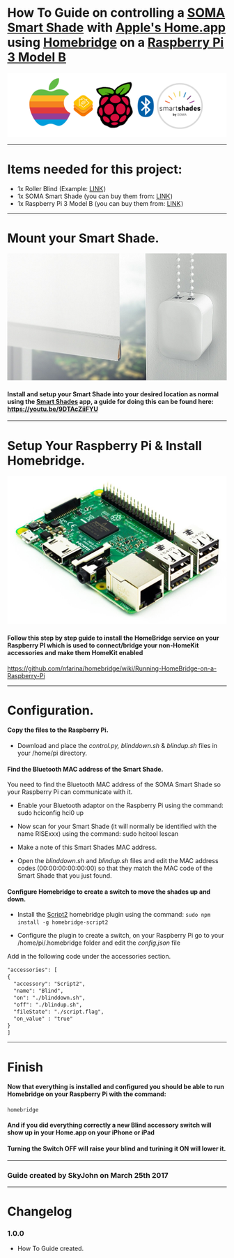 # How To Guide on controlling a <a rel="nofollow" href="https://www.amazon.co.uk/gp/product/B01E5O8P9O/ref=as_li_tl?ie=UTF8&camp=1634&creative=6738&creativeASIN=B01E5O8P9O&linkCode=as2&tag=httpgithcomsk-21">SOMA Smart Shade</a><img src="http://ir-uk.amazon-adsystem.com/e/ir?t=httpgithcomsk-21&l=as2&o=2&a=B01E5O8P9O" width="1" height="1" border="0" alt="" style="border:none !important; margin:0px !important;" /> with [Apple's Home.app](http://www.apple.com/uk/ios/home/) using [Homebridge](https://github.com/nfarina/homebridge) on a <a rel="nofollow" href="https://www.amazon.co.uk/gp/product/B01CI5879A/ref=as_li_tl?ie=UTF8&camp=1634&creative=6738&creativeASIN=B01CI5879A&linkCode=as2&tag=httpgithcomsk-21">Raspberry Pi 3 Model B</a><img src="http://ir-uk.amazon-adsystem.com/e/ir?t=httpgithcomsk-21&l=as2&o=2&a=B01CI5879A" width="1" height="1" border="0" alt="" style="border:none !important; margin:0px !important;" />


<img src="images/overview.png">

---

# Items needed for this project:

* 1x Roller Blind (Example: <a rel="nofollow" href="https://www.amazon.co.uk/gp/product/B00XLE0O94/ref=as_li_tl?ie=UTF8&camp=1634&creative=6738&creativeASIN=B00XLE0O94&linkCode=as2&tag=httpgithcomsk-21">LINK</a><img src="http://ir-uk.amazon-adsystem.com/e/ir?t=httpgithcomsk-21&l=as2&o=2&a=B00XLE0O94" width="1" height="1" border="0" alt="" style="border:none !important; margin:0px !important;" />)
* 1x SOMA Smart Shade (you can buy them from: <a rel="nofollow" href="https://www.amazon.co.uk/gp/product/B01E5O8P9O/ref=as_li_tl?ie=UTF8&camp=1634&creative=6738&creativeASIN=B01E5O8P9O&linkCode=as2&tag=httpgithcomsk-21">LINK</a><img src="http://ir-uk.amazon-adsystem.com/e/ir?t=httpgithcomsk-21&l=as2&o=2&a=B01E5O8P9O" width="1" height="1" border="0" alt="" style="border:none !important; margin:0px !important;" />)
* 1x Raspberry Pi 3 Model B (you can buy them from: <a rel="nofollow" href="https://www.amazon.co.uk/gp/product/B01CI5879A/ref=as_li_tl?ie=UTF8&camp=1634&creative=6738&creativeASIN=B01CI5879A&linkCode=as2&tag=httpgithcomsk-21">LINK</a><img src="http://ir-uk.amazon-adsystem.com/e/ir?t=httpgithcomsk-21&l=as2&o=2&a=B01CI5879A" width="1" height="1" border="0" alt="" style="border:none !important; margin:0px !important;" />)

---

# Mount your Smart Shade.

<img src="images/smartshadebig.png">

#### Install and setup your Smart Shade into your desired location as normal using the [Smart Shades](https://itunes.apple.com/us/app/smart-shades/id1016406862?mt=8) app, a guide for doing this can be found here: https://youtu.be/9DTAcZiiFYU

---

# Setup Your Raspberry Pi & Install Homebridge.

<img src="images/pibig.png">

#### Follow this step by step guide to install the HomeBridge service on your Raspberry PI which is used to connect/bridge your non-HomeKit accessories and make them HomeKit enabled

https://github.com/nfarina/homebridge/wiki/Running-HomeBridge-on-a-Raspberry-Pi

---

# Configuration.

#### Copy the files to the Raspberry Pi.

* Download and place the *control.py, blinddown.sh* & *blindup.sh* files in your /home/pi directory.

#### Find the Bluetooth MAC address of the Smart Shade.

You need to find the Bluetooth MAC address of the SOMA Smart Shade so your Raspberry Pi can communicate with it.

  * Enable your Bluetooth adaptor on the Raspberry Pi using the command:
        sudo hciconfig hci0 up

  * Now scan for your Smart Shade (it will normally be identified with the name RISExxx) using the command:
        sudo hcitool lescan

  * Make a note of this Smart Shades MAC address.


  * Open the *blinddown.sh* and *blindup.sh* files and edit the MAC address codes (00:00:00:00:00:00) so that they match the MAC code of the Smart Shade that you just found.

#### Configure Homebridge to create a switch to move the shades up and down.

  * Install the [Script2](https://github.com/pponce/homebridge-script2) homebridge plugin using the command: `sudo npm install -g homebridge-script2`

  * Configure the plugin to create a switch, on your Raspberry Pi go to your /home/pi/.homebridge folder and edit the *config.json* file


Add in the following code under the accessories section.

```
"accessories": [
{
  "accessory": "Script2",
  "name": "Blind",
  "on": "./blinddown.sh",
  "off": "./blindup.sh",
  "fileState": "./script.flag",
  "on_value" : "true"
}
]
```

---

# Finish

#### Now that everything is installed and configured you should be able to run Homebridge on your Raspberry Pi with the command:

    homebridge

#### And if you did everything correctly a new Blind accessory switch will show up in your Home.app on your iPhone or iPad

#### Turning the Switch OFF will raise your blind and turining it ON will lower it.

---

### Guide created by SkyJohn on March 25th 2017

---

# Changelog

### 1.0.0
* How To Guide created.
